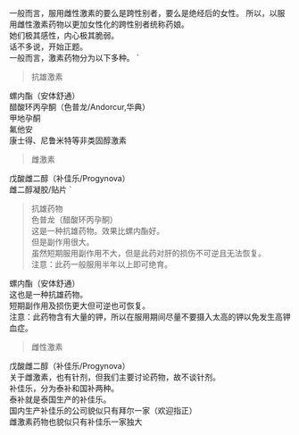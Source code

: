 一般而言，服用雌性激素的要么是跨性别者，要么是绝经后的女性。
所以，以服用雌性激素药物以更加女性化的跨性别者统称药娘。  
她们极其感性，内心极其脆弱。  
话不多说，开始正题。  
一般而言，激素药物分为以下多种。 
`   
 
>抗雄激素  

螺内酯（安体舒通）  
醋酸环丙孕酮（色普龙/Andorcur,华典）  
甲地孕酮  
氟他安  
康士得、尼鲁米特等非类固醇激素  

>雌激素 

戊酸雌二醇（补佳乐/Progynova）  
雌二醇凝胶/贴片   ` 

>抗雄药物  
色普龙（醋酸环丙孕酮）  
这是一种抗雄药物。效果比螺内酯好。  
但是副作用很大。  
虽然短期服用副作用不大，但是此药对肝的损伤不可逆且无法恢复。  
注意：此药一般服用半年以上即可绝育。  

螺内酯（安体舒通）  
这也是一种抗雄药物。  
短期副作用及损伤更大但可逆也可恢复。  
注意：此药物含有大量的钾，所以在服用期间尽量不要摄入太高的钾以免发生高钾血症。  

>雌性激素 

戊酸雌二醇（补佳乐/Progynova）  
关于雌激素，也有针剂，但我们主要讨论药物，故不谈针剂。  
补佳乐，分为泰补和国补两种。  
泰补就是泰国生产的补佳乐。  
国内生产补佳乐的公司貌似只有拜尔一家（欢迎指正）  
雌激素药物也貌似只有补佳乐一家独大  
